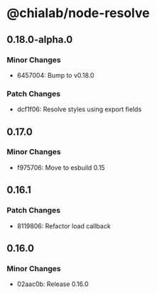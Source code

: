 # @chialab/node-resolve

## 0.18.0-alpha.0

### Minor Changes

- 6457004: Bump to v0.18.0

### Patch Changes

- dcf1f06: Resolve styles using export fields

## 0.17.0

### Minor Changes

- f975706: Move to esbuild 0.15

## 0.16.1

### Patch Changes

- 8119806: Refactor load callback

## 0.16.0

### Minor Changes

- 02aac0b: Release 0.16.0
